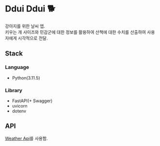 # Ddui Ddui 🐕
강아지를 위한 날씨 앱.  
키우는 개 사이즈와 민감군에 대한 정보를 활용하여 산책에 대한 수치를 산출하여 사용자에게 시각적으로 전달.

## Stack
### Language
- Python(3.11.5)
### Library
- FastAPI(+ Swagger)
- uvicorn
- dotenv

## API
[Weather Api](https://www.weatherapi.com)를 사용함.
